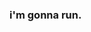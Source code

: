 ### i'm gonna run.

<!--
**punyamsingh/punyamsingh** is a ✨ _special_ ✨ repository because its `README.md` (this file) appears on your GitHub profile.

## 🚀 About Me
Here are some ideas to get you started:

- 🔭 I’m currently working on ...
- 🌱 I’m currently learning ...
- 👯 I’m looking to collaborate on ...
- 🤔 I’m looking for help with ...
- 💬 Ask me about ...
- 📫 How to reach me: ...
- 😄 Pronouns: ...
- ⚡ Fun fact: ...
-->
